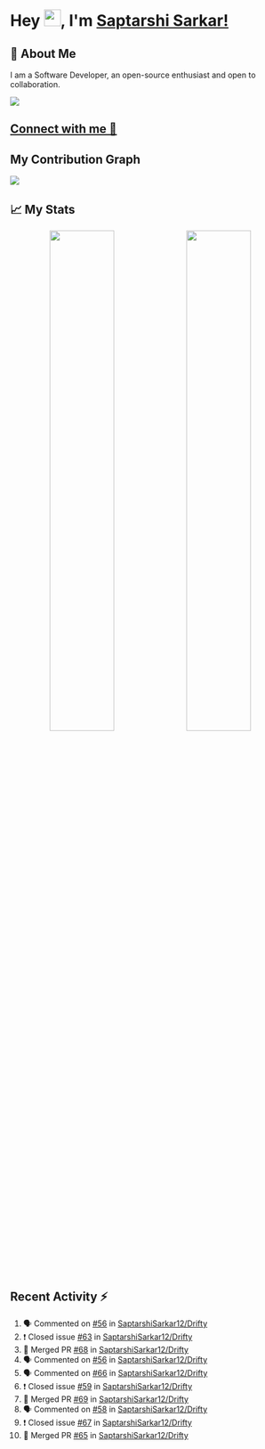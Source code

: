 # Hey <img src="https://github.com/TheDudeThatCode/TheDudeThatCode/blob/master/Assets/Hi.gif" width="30">, I'm [Saptarshi Sarkar!](https://bio.link/saptarshi) 

## 🚀 About Me
I am a Software Developer, an open-source enthusiast and open to collaboration.

![](https://visitor-badge.laobi.icu/badge?page_id=saptarshisarkar12.saptarshisarkar12)

## [Connect with me 💬](https://bio.link/saptarshi) 

## My Contribution Graph 
<img src="https://activity-graph.herokuapp.com/graph?username=SaptarshiSarkar12&bg_color=0f2d3d&color=1cadfb&line=1cadfb&point=1cadfb&area=true&hide_border=true">

## 📈 My Stats
<p align="center">	
  <img width="48%" src="https://github-readme-stats.vercel.app/api?username=saptarshisarkar12&show_icons=true&theme=tokyonight" />
  <img width="48%" src="https://github-readme-streak-stats.herokuapp.com/?user=saptarshisarkar12&theme=tokyonight" />
</p>

## Recent Activity :zap:
<!--START_SECTION:activity-->
1. 🗣 Commented on [#56](https://github.com/SaptarshiSarkar12/Drifty/issues/56) in [SaptarshiSarkar12/Drifty](https://github.com/SaptarshiSarkar12/Drifty)
2. ❗️ Closed issue [#63](https://github.com/SaptarshiSarkar12/Drifty/issues/63) in [SaptarshiSarkar12/Drifty](https://github.com/SaptarshiSarkar12/Drifty)
3. 🎉 Merged PR [#68](https://github.com/SaptarshiSarkar12/Drifty/pull/68) in [SaptarshiSarkar12/Drifty](https://github.com/SaptarshiSarkar12/Drifty)
4. 🗣 Commented on [#56](https://github.com/SaptarshiSarkar12/Drifty/issues/56) in [SaptarshiSarkar12/Drifty](https://github.com/SaptarshiSarkar12/Drifty)
5. 🗣 Commented on [#66](https://github.com/SaptarshiSarkar12/Drifty/issues/66) in [SaptarshiSarkar12/Drifty](https://github.com/SaptarshiSarkar12/Drifty)
6. ❗️ Closed issue [#59](https://github.com/SaptarshiSarkar12/Drifty/issues/59) in [SaptarshiSarkar12/Drifty](https://github.com/SaptarshiSarkar12/Drifty)
7. 🎉 Merged PR [#69](https://github.com/SaptarshiSarkar12/Drifty/pull/69) in [SaptarshiSarkar12/Drifty](https://github.com/SaptarshiSarkar12/Drifty)
8. 🗣 Commented on [#58](https://github.com/SaptarshiSarkar12/Drifty/issues/58) in [SaptarshiSarkar12/Drifty](https://github.com/SaptarshiSarkar12/Drifty)
9. ❗️ Closed issue [#67](https://github.com/SaptarshiSarkar12/Drifty/issues/67) in [SaptarshiSarkar12/Drifty](https://github.com/SaptarshiSarkar12/Drifty)
10. 🎉 Merged PR [#65](https://github.com/SaptarshiSarkar12/Drifty/pull/65) in [SaptarshiSarkar12/Drifty](https://github.com/SaptarshiSarkar12/Drifty)
<!--END_SECTION:activity-->
